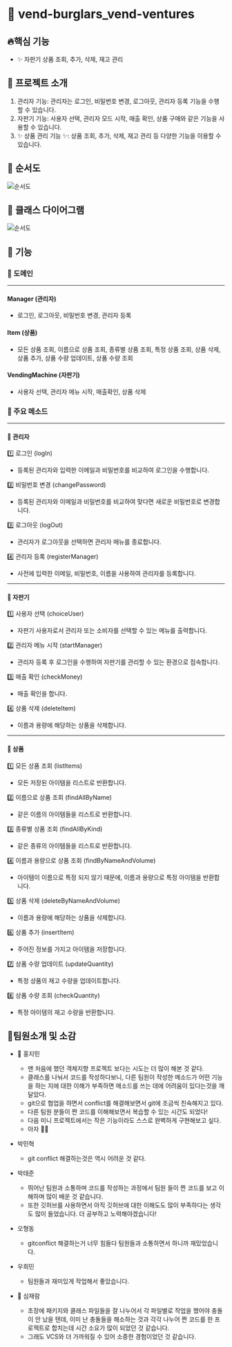 # 🧃 vend-burglars_vend-ventures


## 🔥핵심 기능


- ✨ 자판기 상품 조회, 추가, 삭제, 재고 관리


## 🏦 프로젝트 소개


1. 관리자 기능: 관리자는 로그인, 비밀번호 변경, 로그아웃, 관리자 등록 기능을 수행할 수 있습니다. 
2. 자판기 기능: 사용자 선택, 관리자 모드 시작, 매출 확인, 상품 구매와 같은 기능을 사용할 수 있습니다.
3. ✨ 상품 관리 기능 ✨: 상품 조회, 추가, 삭제, 재고 관리 등 다양한 기능을 이용할 수 있습니다.


## 📌 순서도


![순서도](https://github.com/jectgenius/oop2-vendburglars-vendventures/blob/master/flow-chart.png)


## 📌 클래스 다이어그램


![순서도](https://github.com/jectgenius/oop2-vendburglars-vendventures/blob/master/class-diagram.png)


## 🍕 기능



### 🔆 도메인

---
#### Manager (관리자)
- 로그인, 로그아웃, 비밀번호 변경, 관리자 등록
#### Item (상품)
- 모든 상품 조회, 이름으로 상품 조회, 종류별 상품 조회, 특정 상품 조회, 상품 삭제, 상품 추가, 상품 수량 업데이트, 상품 수량 조회
#### VendingMachine (자판기)
- 사용자 선택, 관리자 메뉴 시작, 매출확인, 상품 삭제


### 🎈 주요 메소드

---
#### 💼 관리자
1️⃣ 로그인 (logIn)
-  등록된 관리자와 입력한 이메일과 비밀번호를 비교하여 로그인을 수행합니다.

2️⃣ 비밀번호 변경 (changePassword)
- 등록된 관리자와 이메일과 비밀번호를 비교하여 맞다면 새로운 비밀번호로 변경합니다.

3️⃣ 로그아웃 (logOut)
- 관리자가 로그아웃을 선택하면 관리자 메뉴를 종료합니다.

4️⃣ 관리자 등록 (registerManager)
- 사전에 입력한 이메일, 비밀번호, 이름을 사용하여 관리자를 등록합니다.

---
#### 🧃 자판기
1️⃣ 사용자 선택 (choiceUser)
- 자판기 사용자로서 관리자 또는 소비자를 선택할 수 있는 메뉴를 출력합니다.

2️⃣ 관리자 메뉴 시작 (startManager)
- 관리자 등록 후 로그인을 수행하여 자판기를 관리할 수 있는 환경으로 접속합니다.

3️⃣ 매출 확인 (checkMoney)
- 매출 확인을 합니다.

4️⃣ 상품 삭제 (deleteItem)
- 이름과 용량에 해당하는 상품을 삭제합니다.

---
#### 💎 상품
1️⃣ 모든 상품 조회 (listItems)
- 모든 저장된 아이템을 리스트로 반환합니다.

2️⃣ 이름으로 상품 조회 (findAllByName)
- 같은 이름의 아이템들을 리스트로 반환합니다.

3️⃣ 종류별 상품 조회 (findAllByKind)
- 같은 종류의 아이템들을 리스트로 반환합니다.

4️⃣ 이름과 용량으로 상품 조회 (findByNameAndVolume)
- 아이템이 이름으로 특정 되지 않기 때문에, 이름과 용량으로 특정 아이템을 반환합니다.

5️⃣ 상품 삭제 (deleteByNameAndVolume)
- 이름과 용량에 해당하는 상품을 삭제합니다.

6️⃣ 상품 추가 (insertItem)
- 주어진 정보를 가지고 아이템을 저장합니다.

7️⃣ 상품 수량 업데이트 (updateQuantity)
- 특정 상품의 재고 수량을 업데이트합니다.

8️⃣ 상품 수량 조회 (checkQuantity)
- 특정 아이템의 재고 수량을 반환합니다.



## 🤟팀원소개 및 소감


* 🐰 홍지민
  * 맨 처음에 했던 객체지향 프로젝트 보다는 시도는 더 많이 해본 것 같다.
  * 클래스를 나눠서 코드를 작성하다보니, 다른 팀원이 작성한 메소드가 어떤 기능을 하는 지에 대한 이해가 부족하면 메소드를 쓰는 데에 어려움이 있다는것을 깨달았다.
  * git으로 협업을 하면서 conflict를 해결해보면서 git에 조금씩 친숙해지고 있다.
  * 다른 팀원 분들이 짠 코드를 이해해보면서 복습할 수 있는 시간도 되었다!
  * 다음 미니 프로젝트에서는 작은 기능이라도 스스로 완벽하게 구현해보고 싶다.
  * 아자 💪🏻


* 박민혁
  * git conflict 해결하는것은 역시 어려운 것 같다.
  

* 박태준
  * 뛰어난 팀원과 소통하며 코드를 작성하는 과정에서 팀원 들이 짠 코드를 보고 이해하며 많이 배운 것 같습니다. 
  * 또한 깃허브를 사용하면서 아직 깃허브에 대한 이해도도 많이 부족하다는 생각도 많이 들었습니다. 더 공부하고 노력해야겠습니다!


* 오형동
  * gitconflict 해결하는거 너무 힘들다 팀원들과 소통하면서 하니까 재밌었습니다.


* 우희민
  * 팀원들과 재미있게 작업해서 좋았습니다.


* 🐯 심재람
  * 초장에 패키지와 클래스 파일들을 잘 나누어서 각 파일별로 작업을 했어야 충돌이 안 났을 텐데, 이미 난 충돌들을 해소하는 것과 각각 나누어 짠 코드를 한 프로젝트로 합치는데 시간 소요가 많이 되었던 것 같습니다.
  * 그래도 VCS와 더 가까워질 수 있어 소중한 경험이었던 것 같습니다.
